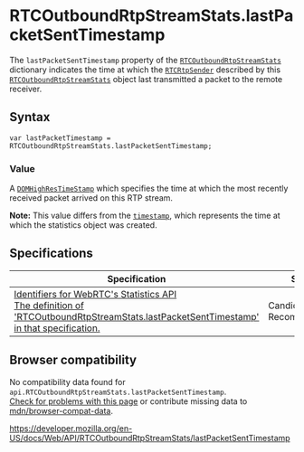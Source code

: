 RTCOutboundRtpStreamStats.lastPacketSentTimestamp
=================================================

The `lastPacketSentTimestamp` property of the [`RTCOutboundRtpStreamStats`](../rtcoutboundrtpstreamstats) dictionary indicates the time at which the [`RTCRtpSender`](../rtcrtpsender) described by this [`RTCOutboundRtpStreamStats`](../rtcoutboundrtpstreamstats) object last transmitted a packet to the remote receiver.

Syntax
------

    var lastPacketTimestamp = RTCOutboundRtpStreamStats.lastPacketSentTimestamp;

### Value

A [`DOMHighResTimeStamp`](../domhighrestimestamp) which specifies the time at which the most recently received packet arrived on this RTP stream.

**Note:** This value differs from the [`timestamp`](../rtcstats/timestamp), which represents the time at which the statistics object was created.

Specifications
--------------

<table><thead><tr class="header"><th>Specification</th><th>Status</th><th>Comment</th></tr></thead><tbody><tr class="odd"><td><a href="https://w3c.github.io/webrtc-stats/#dom-RTCOutboundRtpStreamStats-lastpacketsenttimestamp">Identifiers for WebRTC's Statistics API<br />
<span class="small">The definition of 'RTCOutboundRtpStreamStats.lastPacketSentTimestamp' in that specification.</span></a></td><td><span class="spec-cr">Candidate Recommendation</span></td><td>Initial definition.</td></tr></tbody></table>

Browser compatibility
---------------------

No compatibility data found for `api.RTCOutboundRtpStreamStats.lastPacketSentTimestamp`.  
[Check for problems with this page](#on-github) or contribute missing data to [mdn/browser-compat-data](https://github.com/mdn/browser-compat-data).

<a href="https://developer.mozilla.org/en-US/docs/Web/API/RTCOutboundRtpStreamStats/lastPacketSentTimestamp" class="_attribution-link">https://developer.mozilla.org/en-US/docs/Web/API/RTCOutboundRtpStreamStats/lastPacketSentTimestamp</a>
